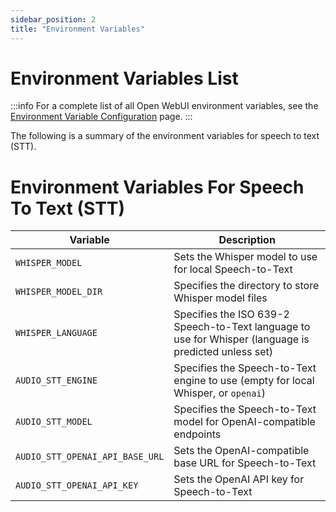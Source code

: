 ```yaml
---
sidebar_position: 2
title: "Environment Variables"
---
```



# Environment Variables List


:::info
For a complete list of all Open WebUI environment variables, see the [Environment Variable Configuration](/getting-started/env-configuration) page.
:::

The following is a summary of the environment variables for speech to text (STT).

# Environment Variables For Speech To Text (STT)

| Variable | Description |
|----------|-------------|
| `WHISPER_MODEL` | Sets the Whisper model to use for local Speech-to-Text |
| `WHISPER_MODEL_DIR` | Specifies the directory to store Whisper model files |
| `WHISPER_LANGUAGE` | Specifies the ISO 639-2 Speech-to-Text language to use for Whisper (language is predicted unless set) |
| `AUDIO_STT_ENGINE` | Specifies the Speech-to-Text engine to use (empty for local Whisper, or `openai`) |
| `AUDIO_STT_MODEL` | Specifies the Speech-to-Text model for OpenAI-compatible endpoints |
| `AUDIO_STT_OPENAI_API_BASE_URL` | Sets the OpenAI-compatible base URL for Speech-to-Text |
| `AUDIO_STT_OPENAI_API_KEY` | Sets the OpenAI API key for Speech-to-Text |